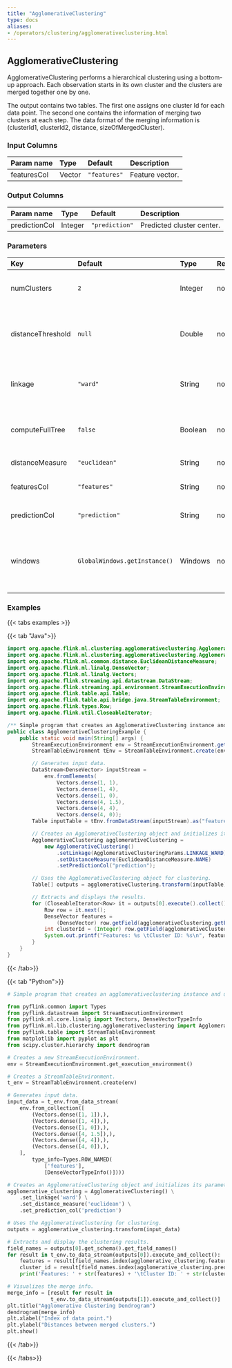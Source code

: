 ```yaml
---
title: "AgglomerativeClustering"
type: docs
aliases:
- /operators/clustering/agglomerativeclustering.html
---
```

<!--
Licensed to the Apache Software Foundation (ASF) under one
or more contributor license agreements.  See the NOTICE file
distributed with this work for additional information
regarding copyright ownership.  The ASF licenses this file
to you under the Apache License, Version 2.0 (the
"License"); you may not use this file except in compliance
with the License.  You may obtain a copy of the License at

  http://www.apache.org/licenses/LICENSE-2.0

Unless required by applicable law or agreed to in writing,
software distributed under the License is distributed on an
"AS IS" BASIS, WITHOUT WARRANTIES OR CONDITIONS OF ANY
KIND, either express or implied.  See the License for the
specific language governing permissions and limitations
under the License.
-->

## AgglomerativeClustering

AgglomerativeClustering performs a hierarchical clustering
using a bottom-up approach. Each observation starts in its 
own cluster and the clusters are merged together one by one.

The output contains two tables. The first one assigns one
cluster Id for each data point. The second one contains the
information of merging two clusters at each step. The data
format of the merging information is 
(clusterId1, clusterId2, distance, sizeOfMergedCluster).

### Input Columns

| Param name  | Type   | Default      | Description     |
|:------------|:-------|:-------------|:----------------|
| featuresCol | Vector | `"features"` | Feature vector. |

### Output Columns

| Param name    | Type    | Default        | Description               |
|:--------------|:--------|:---------------|:--------------------------|
| predictionCol | Integer | `"prediction"` | Predicted cluster center. |

### Parameters

| Key               | Default                       | Type    | Required | Description                                                                    |
|:------------------|:------------------------------|:--------|:---------|:-------------------------------------------------------------------------------|
| numClusters       | `2`                           | Integer | no       | The max number of clusters to create.                                          |
| distanceThreshold | `null`                        | Double  | no       | Threshold to decide whether two clusters should be merged.                     |
| linkage           | `"ward"`                      | String  | no       | Criterion for computing distance between two clusters.                         |
| computeFullTree   | `false`                       | Boolean | no       | Whether computes the full tree after convergence.                              |
| distanceMeasure   | `"euclidean"`                 | String  | no       | Distance measure.                                                              |
| featuresCol       | `"features"`                  | String  | no       | Features column name.                                                          |
| predictionCol     | `"prediction"`                | String  | no       | Prediction column name.                                                        |
| windows           | `GlobalWindows.getInstance()` | Windows | no       | Windowing strategy that determines how to create mini-batches from input data. |

### Examples

{{< tabs examples >}}

{{< tab "Java">}}
```java
import org.apache.flink.ml.clustering.agglomerativeclustering.AgglomerativeClustering;
import org.apache.flink.ml.clustering.agglomerativeclustering.AgglomerativeClusteringParams;
import org.apache.flink.ml.common.distance.EuclideanDistanceMeasure;
import org.apache.flink.ml.linalg.DenseVector;
import org.apache.flink.ml.linalg.Vectors;
import org.apache.flink.streaming.api.datastream.DataStream;
import org.apache.flink.streaming.api.environment.StreamExecutionEnvironment;
import org.apache.flink.table.api.Table;
import org.apache.flink.table.api.bridge.java.StreamTableEnvironment;
import org.apache.flink.types.Row;
import org.apache.flink.util.CloseableIterator;

/** Simple program that creates an AgglomerativeClustering instance and uses it for clustering. */
public class AgglomerativeClusteringExample {
	public static void main(String[] args) {
		StreamExecutionEnvironment env = StreamExecutionEnvironment.getExecutionEnvironment();
		StreamTableEnvironment tEnv = StreamTableEnvironment.create(env);

		// Generates input data.
		DataStream<DenseVector> inputStream =
			env.fromElements(
				Vectors.dense(1, 1),
				Vectors.dense(1, 4),
				Vectors.dense(1, 0),
				Vectors.dense(4, 1.5),
				Vectors.dense(4, 4),
				Vectors.dense(4, 0));
		Table inputTable = tEnv.fromDataStream(inputStream).as("features");

		// Creates an AgglomerativeClustering object and initializes its parameters.
		AgglomerativeClustering agglomerativeClustering =
			new AgglomerativeClustering()
				.setLinkage(AgglomerativeClusteringParams.LINKAGE_WARD)
				.setDistanceMeasure(EuclideanDistanceMeasure.NAME)
				.setPredictionCol("prediction");

		// Uses the AgglomerativeClustering object for clustering.
		Table[] outputs = agglomerativeClustering.transform(inputTable);

		// Extracts and displays the results.
		for (CloseableIterator<Row> it = outputs[0].execute().collect(); it.hasNext(); ) {
			Row row = it.next();
			DenseVector features =
				(DenseVector) row.getField(agglomerativeClustering.getFeaturesCol());
			int clusterId = (Integer) row.getField(agglomerativeClustering.getPredictionCol());
			System.out.printf("Features: %s \tCluster ID: %s\n", features, clusterId);
		}
	}
}

```
{{< /tab>}}

{{< tab "Python">}}
```python
# Simple program that creates an agglomerativeclustering instance and uses it for clustering.

from pyflink.common import Types
from pyflink.datastream import StreamExecutionEnvironment
from pyflink.ml.core.linalg import Vectors, DenseVectorTypeInfo
from pyflink.ml.lib.clustering.agglomerativeclustering import AgglomerativeClustering
from pyflink.table import StreamTableEnvironment
from matplotlib import pyplot as plt
from scipy.cluster.hierarchy import dendrogram

# Creates a new StreamExecutionEnvironment.
env = StreamExecutionEnvironment.get_execution_environment()

# Creates a StreamTableEnvironment.
t_env = StreamTableEnvironment.create(env)

# Generates input data.
input_data = t_env.from_data_stream(
    env.from_collection([
        (Vectors.dense([1, 1]),),
        (Vectors.dense([1, 4]),),
        (Vectors.dense([1, 0]),),
        (Vectors.dense([4, 1.5]),),
        (Vectors.dense([4, 4]),),
        (Vectors.dense([4, 0]),),
    ],
        type_info=Types.ROW_NAMED(
            ['features'],
            [DenseVectorTypeInfo()])))

# Creates an AgglomerativeClustering object and initializes its parameters.
agglomerative_clustering = AgglomerativeClustering() \
    .set_linkage('ward') \
    .set_distance_measure('euclidean') \
    .set_prediction_col('prediction')

# Uses the AgglomerativeClustering for clustering.
outputs = agglomerative_clustering.transform(input_data)

# Extracts and display the clustering results.
field_names = outputs[0].get_schema().get_field_names()
for result in t_env.to_data_stream(outputs[0]).execute_and_collect():
    features = result[field_names.index(agglomerative_clustering.features_col)]
    cluster_id = result[field_names.index(agglomerative_clustering.prediction_col)]
    print('Features: ' + str(features) + '\tCluster ID: ' + str(cluster_id))

# Visualizes the merge info.
merge_info = [result for result in
              t_env.to_data_stream(outputs[1]).execute_and_collect()]
plt.title("Agglomerative Clustering Dendrogram")
dendrogram(merge_info)
plt.xlabel("Index of data point.")
plt.ylabel("Distances between merged clusters.")
plt.show()
```
{{< /tab>}}

{{< /tabs>}}
